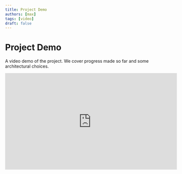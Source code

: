 ```yaml
---
title: Project Demo
authors: [max]
tags: [video]
draft: false
---
```


# Project Demo

A video demo of the project. We cover progress made so far and some architectural choices.

<iframe width="560" height="315" src="https://www.youtube-nocookie.com/embed/bx43_f49QZg?si=0ET1OWofVOsze6QB" title="YouTube video player" frameborder="0" allow="accelerometer; autoplay; clipboard-write; encrypted-media; gyroscope; picture-in-picture; web-share" allowfullscreen></iframe>
